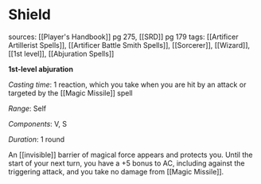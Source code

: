 # Shield
sources: [[Player's Handbook]] pg 275, [[SRD]] pg 179
tags: [[Artificer Artillerist Spells]], [[Artificer Battle Smith Spells]], [[Sorcerer]], [[Wizard]], [[1st level]], [[Abjuration Spells]]

**1st-level abjuration**

*Casting time*: 1 reaction, which you take when you are hit by an attack or targeted by the [[Magic Missile]] spell

*Range*: Self

*Components*: V, S

*Duration*: 1 round

An [[invisible]] barrier of magical force appears and protects you. Until the start of your next turn, you have a +5 bonus to AC, including against the triggering attack, and you take no damage from [[Magic Missile]].
